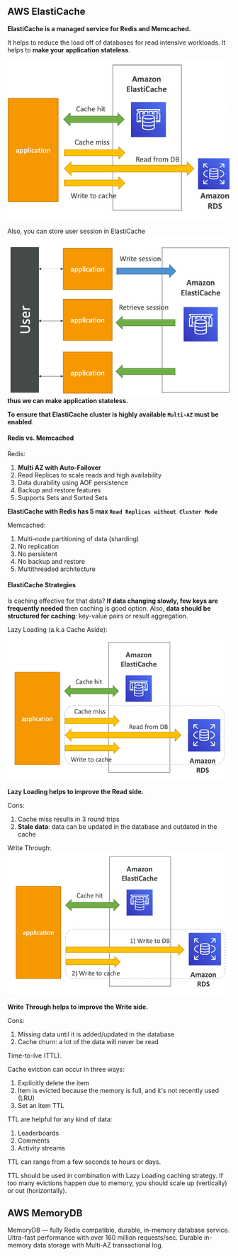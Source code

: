 ## AWS ElastiCache

**ElastiCache is a managed service for Redis and Memcached.**

It helps to reduce the load off of databases for read intensive workloads.
It helps to **make your application stateless**.

![elasticache.png](elasticache.png)

Also, you can store user session in ElastiCache
![session.png](session.png)
**thus we can make application stateless.**

**To ensure that ElastiCache cluster is highly available `Multi-AZ` must be enabled**.

#### Redis vs. Memcached

Redis:
1. **Multi AZ with Auto-Failover**
2. Read Replicas to scale reads and high availability
3. Data durability using AOF persistence
4. Backup and restore features
5. Supports Sets and Sorted Sets

**ElastiCache with Redis has 5 max `Read Replicas without Cluster Mode`**

Memcached:
1. Multi-node partitioning of data (sharding)
2. No replication
3. No persistent
4. No backup and restore
5. Multithreaded architecture

#### ElastiCache Strategies

Is caching effective for that data?
**If data changing slowly, few keys are frequently needed** then caching is good option.
Also, **data should be structured for caching**: key-value pairs or result aggregation.

Lazy Loading (a.k.a Cache Aside):
![lazy.png](lazy.png)

**Lazy Loading helps to improve the Read side.**

Cons:
1. Cache miss results in 3 round trips
2. **Stale data**: data can be updated in the database and outdated in the cache

Write Through:
![wt.png](wt.png)

**Write Through helps to improve the Write side.**

Cons:
1. Missing data until it is added/updated in the database
2. Cache churn: a lot of the data will never be read

Time-to-lve (TTL).

Cache eviction can occur in three ways:
1. Explicitly delete the item
2. Item is evicted because the memory is full, and it's not recently used (LRU)
3. Set an item TTL

TTL are helpful for any kind of data:
1. Leaderboards
2. Comments
3. Activity streams

TTL can range from a few seconds to hours or days.

TTL should be used in combination with Lazy Loading caching strategy.
If too many evictions happen due to memory, ypu should scale up (vertically) or out (horizontally).

## AWS MemoryDB

MemoryDB — fully Redis compatible, durable, in-memory database service.
Ultra-fast performance with over 160 million requests/sec.
Durable in-memory data storage with Multi-AZ transactional log.
